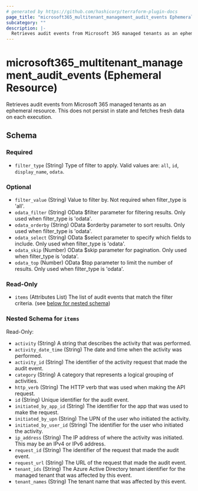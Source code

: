 ```yaml
---
# generated by https://github.com/hashicorp/terraform-plugin-docs
page_title: "microsoft365_multitenant_management_audit_events Ephemeral Resource - terraform-provider-microsoft365"
subcategory: ""
description: |-
  Retrieves audit events from Microsoft 365 managed tenants as an ephemeral resource. This does not persist in state and fetches fresh data on each execution.
---
```


# microsoft365_multitenant_management_audit_events (Ephemeral Resource)

Retrieves audit events from Microsoft 365 managed tenants as an ephemeral resource. This does not persist in state and fetches fresh data on each execution.



<!-- schema generated by tfplugindocs -->
## Schema

### Required

- `filter_type` (String) Type of filter to apply. Valid values are: `all`, `id`, `display_name`, `odata`.

### Optional

- `filter_value` (String) Value to filter by. Not required when filter_type is 'all'.
- `odata_filter` (String) OData $filter parameter for filtering results. Only used when filter_type is 'odata'.
- `odata_orderby` (String) OData $orderby parameter to sort results. Only used when filter_type is 'odata'.
- `odata_select` (String) OData $select parameter to specify which fields to include. Only used when filter_type is 'odata'.
- `odata_skip` (Number) OData $skip parameter for pagination. Only used when filter_type is 'odata'.
- `odata_top` (Number) OData $top parameter to limit the number of results. Only used when filter_type is 'odata'.

### Read-Only

- `items` (Attributes List) The list of audit events that match the filter criteria. (see [below for nested schema](#nestedatt--items))

<a id="nestedatt--items"></a>
### Nested Schema for `items`

Read-Only:

- `activity` (String) A string that describes the activity that was performed.
- `activity_date_time` (String) The date and time when the activity was performed.
- `activity_id` (String) The identifier of the activity request that made the audit event.
- `category` (String) A category that represents a logical grouping of activities.
- `http_verb` (String) The HTTP verb that was used when making the API request.
- `id` (String) Unique identifier for the audit event.
- `initiated_by_app_id` (String) The identifier for the app that was used to make the request.
- `initiated_by_upn` (String) The UPN of the user who initiated the activity.
- `initiated_by_user_id` (String) The identifier for the user who initiated the activity.
- `ip_address` (String) The IP address of where the activity was initiated. This may be an IPv4 or IPv6 address.
- `request_id` (String) The identifier of the request that made the audit event.
- `request_url` (String) The URL of the request that made the audit event.
- `tenant_ids` (String) The Azure Active Directory tenant identifier for the managed tenant that was affected by this event.
- `tenant_names` (String) The tenant name that was affected by this event.
